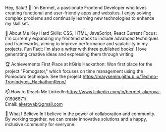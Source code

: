 Hey, Salut! 👋
I'm Bermet, a passionate Frontend Developer who loves creating functional and user-friendly apps and websites. I enjoy solving complex problems and continually learning new technologies to enhance my skill set.

🚀 About Me
Key Hard Skills: CSS, HTML, JavaScript, React
Current Focus: I'm currently expanding my frontend stack to include advanced techniques and frameworks, aiming to improve performance and scalability in my projects.
Fun Fact: I'm also a writer with three published books! I love generating creative ideas and expressing them through writing.

🏆 Achievements
First Place at ItGirls Hackathon: Won first place for the project "Pomogator," which focuses on time management using the Pomodoro technique. See the project:https://marysemm.github.io/Techno-Troglodytes_HackathonRepo/

📫 How to Reach Me
LinkedIn:https://www.linkedin.com/in/bermet-akerova-01606871/
<br>Email: akerovab@gmail.com

🌟 What I Believe In
I believe in the power of collaboration and community. By working together, we can create innovative solutions and a happy, inclusive community for everyone.
